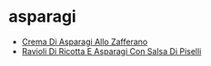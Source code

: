 # asparagi

 * [Crema Di Asparagi Allo Zafferano](index/c/crema-di-asparagi-allo-zafferano-101057.json)
 * [Ravioli Di Ricotta E Asparagi Con Salsa Di Piselli](index/r/ravioli-di-ricotta-e-asparagi-con-salsa-di-piselli-232093.json)
